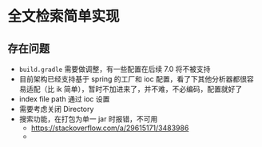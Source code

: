 # 全文检索简单实现

## 存在问题

- `build.gradle` 需要做调整，有一些配置在后续 7.0 将不被支持
- 目前架构已经支持基于 spring 的工厂和 ioc 配置，看了下其他分析器都很容易适配（比 ik 简单），暂时不加进来了，并不难，不必编码，配置就好了
- index file path 通过 ioc 设置
- 需要考虑关闭 Directory
- 搜索功能，在打包为单一 jar 时报错，不可用
    - https://stackoverflow.com/a/29615171/3483986
    - 